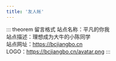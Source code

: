 ```yaml
---
title: '友人帐'
---
```


::: theorem  留言格式
站点名称：平凡的你我 <br>
站点描述：理想成为大牛的小陈同学 <br>
站点网址：https://bcjiangbo.cn <br>
LOGO：https://bcjiangbo.cn/avatar.png
:::
<theme-example></theme-example>
